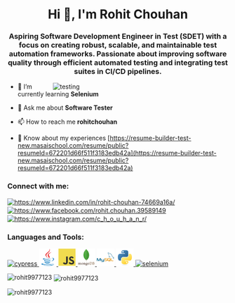 <h1 align="center">Hi 👋, I'm Rohit Chouhan</h1>
<h3 align="center">Aspiring Software Development Engineer in Test (SDET) with a focus on creating robust, scalable, and maintainable test automation frameworks. Passionate about improving software quality through efficient automated testing and integrating test suites in CI/CD pipelines.</h3>
<img align="right"  alt="testing" width="400" src="https://encrypted-tbn0.gstatic.com/images?q=tbn:ANd9GcTQSQdNnEzrK6Re-ITBMV7v849R7XbFbw3xD85dnH_dY2py9avY8cqFxXA&s">



- 🌱 I’m currently learning **Selenium**

- 💬 Ask me about **Software Tester**

- 📫 How to reach me **rohitchouhan**

- 📄 Know about my experiences [https://resume-builder-test-new.masaischool.com/resume/public?resumeId=672201d66f511f3183edb42a](https://resume-builder-test-new.masaischool.com/resume/public?resumeId=672201d66f511f3183edb42a)

<h3 align="left">Connect with me:</h3>
<p align="left">
<a href="https://linkedin.com/in/https://www.linkedin.com/in/rohit-chouhan-74669a16a/" target="blank"><img align="center" src="https://raw.githubusercontent.com/rahuldkjain/github-profile-readme-generator/master/src/images/icons/Social/linked-in-alt.svg" alt="https://www.linkedin.com/in/rohit-chouhan-74669a16a/" height="30" width="40" /></a>
<a href="https://fb.com/https://www.facebook.com/rohit.chouhan.39589149" target="blank"><img align="center" src="https://raw.githubusercontent.com/rahuldkjain/github-profile-readme-generator/master/src/images/icons/Social/facebook.svg" alt="https://www.facebook.com/rohit.chouhan.39589149" height="30" width="40" /></a>
<a href="https://instagram.com/https://www.instagram.com/c_h_o_u_h_a_n_r/" target="blank"><img align="center" src="https://raw.githubusercontent.com/rahuldkjain/github-profile-readme-generator/master/src/images/icons/Social/instagram.svg" alt="https://www.instagram.com/c_h_o_u_h_a_n_r/" height="30" width="40" /></a>
</p>

<h3 align="left">Languages and Tools:</h3>
<p align="left"> <a href="https://www.cypress.io" target="_blank" rel="noreferrer"> <img src="https://raw.githubusercontent.com/simple-icons/simple-icons/6e46ec1fc23b60c8fd0d2f2ff46db82e16dbd75f/icons/cypress.svg" alt="cypress" width="40" height="40"/> </a> <a href="https://www.java.com" target="_blank" rel="noreferrer"> <img src="https://raw.githubusercontent.com/devicons/devicon/master/icons/java/java-original.svg" alt="java" width="40" height="40"/> </a> <a href="https://developer.mozilla.org/en-US/docs/Web/JavaScript" target="_blank" rel="noreferrer"> <img src="https://raw.githubusercontent.com/devicons/devicon/master/icons/javascript/javascript-original.svg" alt="javascript" width="40" height="40"/> </a> <a href="https://www.mongodb.com/" target="_blank" rel="noreferrer"> <img src="https://raw.githubusercontent.com/devicons/devicon/master/icons/mongodb/mongodb-original-wordmark.svg" alt="mongodb" width="40" height="40"/> </a> <a href="https://www.mysql.com/" target="_blank" rel="noreferrer"> <img src="https://raw.githubusercontent.com/devicons/devicon/master/icons/mysql/mysql-original-wordmark.svg" alt="mysql" width="40" height="40"/> </a> <a href="https://www.python.org" target="_blank" rel="noreferrer"> <img src="https://raw.githubusercontent.com/devicons/devicon/master/icons/python/python-original.svg" alt="python" width="40" height="40"/> </a> <a href="https://www.selenium.dev" target="_blank" rel="noreferrer"> <img src="https://raw.githubusercontent.com/detain/svg-logos/780f25886640cef088af994181646db2f6b1a3f8/svg/selenium-logo.svg" alt="selenium" width="40" height="40"/> </a> </p>

<p><img align="left" src="https://github-readme-stats.vercel.app/api/top-langs?username=rohit9977123&show_icons=true&locale=en&layout=compact" alt="rohit9977123" /></p>

<p>&nbsp;<img align="center" src="https://github-readme-stats.vercel.app/api?username=rohit9977123&show_icons=true&locale=en" alt="rohit9977123" /></p>

<p><img align="center" src="https://github-readme-streak-stats.herokuapp.com/?user=rohit9977123&" alt="rohit9977123" /></p>

